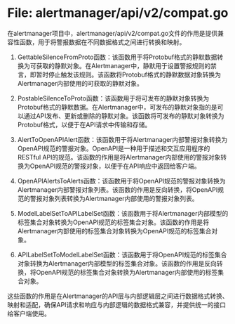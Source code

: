 # File: alertmanager/api/v2/compat.go

在alertmanager项目中，alertmanager/api/v2/compat.go文件的作用是提供兼容性函数，用于将警报数据在不同数据格式之间进行转换和映射。

1. GettableSilenceFromProto函数：该函数用于将Protobuf格式的静默数据转换为可获取的静默对象。在Alertmanager中，静默用于设置警报规则的禁言，即暂时停止触发该规则。该函数将Protobuf格式的静默数据对象转换为Alertmanager内部使用的可获取的静默对象。

2. PostableSilenceToProto函数：该函数用于将可发布的静默对象转换为Protobuf格式的静默数据。在Alertmanager中，可发布的静默对象指的是可以通过API发布、更新或删除的静默对象。该函数将可发布的静默对象转换为Protobuf格式，以便于在API请求中传输和存储。

3. AlertToOpenAPIAlert函数：该函数用于将Alertmanager内部警报对象转换为OpenAPI规范的警报对象。OpenAPI是一种用于描述和交互应用程序的RESTful API的规范。该函数的作用是将Alertmanager内部使用的警报对象转换为OpenAPI规范的警报对象，以便于在API响应中返回给客户端。

4. OpenAPIAlertsToAlerts函数：该函数用于将OpenAPI规范的警报对象转换为Alertmanager内部警报对象列表。该函数的作用是反向转换，将OpenAPI规范的警报对象列表转换为Alertmanager内部使用的警报对象列表。

5. ModelLabelSetToAPILabelSet函数：该函数用于将Alertmanager内部模型的标签集合对象转换为OpenAPI规范的标签集合对象。该函数的作用是将Alertmanager内部使用的标签集合对象转换为OpenAPI规范的标签集合对象。

6. APILabelSetToModelLabelSet函数：该函数用于将OpenAPI规范的标签集合对象转换为Alertmanager内部模型的标签集合对象。该函数的作用是反向转换，将OpenAPI规范的标签集合对象转换为Alertmanager内部使用的标签集合对象。

这些函数的作用是在Alertmanager的API层与内部逻辑层之间进行数据格式转换、映射和适配，确保API请求和响应与内部逻辑的数据格式兼容，并提供统一的接口给客户端使用。

